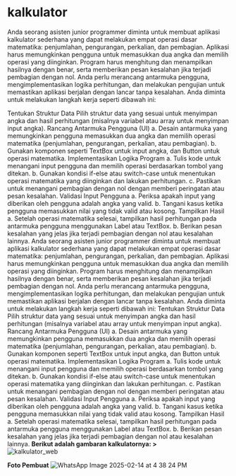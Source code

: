 # kalkulator
Anda seorang asisten junior programmer diminta untuk membuat aplikasi kalkulator sederhana yang dapat melakukan empat operasi dasar matematika: penjumlahan, pengurangan, perkalian, dan pembagian. Aplikasi harus memungkinkan pengguna untuk memasukkan dua angka dan memilih operasi yang diinginkan. Program harus menghitung dan menampilkan hasilnya dengan benar, serta memberikan pesan kesalahan jika terjadi pembagian dengan nol. Anda perlu merancang antarmuka pengguna, mengimplementasikan logika perhitungan, dan melakukan pengujian untuk memastikan aplikasi berjalan dengan lancar tanpa kesalahan. Anda diminta untuk melakukan langkah kerja seperti dibawah ini:

Tentukan Struktur Data Pilih struktur data yang sesuai untuk menyimpan angka dan hasil perhitungan (misalnya variabel atau array untuk menyimpan input angka).
Rancang Antarmuka Pengguna (UI) a. Desain antarmuka yang memungkinkan pengguna memasukkan dua angka dan memilih operasi matematika (penjumlahan, pengurangan, perkalian, atau pembagian). b. Gunakan komponen seperti TextBox untuk input angka, dan Button untuk operasi matematika.
Implementasikan Logika Program a. Tulis kode untuk menangani input pengguna dan memilih operasi berdasarkan tombol yang ditekan. b. Gunakan kondisi if-else atau switch-case untuk menentukan operasi matematika yang diinginkan dan lakukan perhitungan. c. Pastikan untuk menangani pembagian dengan nol dengan memberi peringatan atau pesan kesalahan.
Validasi Input Pengguna a. Periksa apakah input yang diberikan oleh pengguna adalah angka yang valid. b. Tangani kasus ketika pengguna memasukkan nilai yang tidak valid atau kosong.
Tampilkan Hasil a. Setelah operasi matematika selesai, tampilkan hasil perhitungan pada antarmuka pengguna menggunakan Label atau TextBox. b. Berikan pesan kesalahan yang jelas jika terjadi pembagian dengan nol atau kesalahan lainnya. Anda seorang asisten junior programmer diminta untuk membuat aplikasi kalkulator sederhana yang dapat melakukan empat operasi dasar matematika: penjumlahan, pengurangan, perkalian, dan pembagian. Aplikasi harus memungkinkan pengguna untuk memasukkan dua angka dan memilih operasi yang diinginkan. Program harus menghitung dan menampilkan hasilnya dengan benar, serta memberikan pesan kesalahan jika terjadi pembagian dengan nol. Anda perlu merancang antarmuka pengguna, mengimplementasikan logika perhitungan, dan melakukan pengujian untuk memastikan aplikasi berjalan dengan lancar tanpa kesalahan. Anda diminta untuk melakukan langkah kerja seperti dibawah ini:
Tentukan Struktur Data Pilih struktur data yang sesuai untuk menyimpan angka dan hasil perhitungan (misalnya variabel atau array untuk menyimpan input angka).
Rancang Antarmuka Pengguna (UI) a. Desain antarmuka yang memungkinkan pengguna memasukkan dua angka dan memilih operasi matematika (penjumlahan, pengurangan, perkalian, atau pembagian). b. Gunakan komponen seperti TextBox untuk input angka, dan Button untuk operasi matematika.
Implementasikan Logika Program a. Tulis kode untuk menangani input pengguna dan memilih operasi berdasarkan tombol yang ditekan. b. Gunakan kondisi if-else atau switch-case untuk menentukan operasi matematika yang diinginkan dan lakukan perhitungan. c. Pastikan untuk menangani pembagian dengan nol dengan memberi peringatan atau pesan kesalahan.
Validasi Input Pengguna a. Periksa apakah input yang diberikan oleh pengguna adalah angka yang valid. b. Tangani kasus ketika pengguna memasukkan nilai yang tidak valid atau kosong.
Tampilkan Hasil a. Setelah operasi matematika selesai, tampilkan hasil perhitungan pada antarmuka pengguna menggunakan Label atau TextBox. b. Berikan pesan kesalahan yang jelas jika terjadi pembagian dengan nol atau kesalahan lainnya.
<b>Berikut adalah gambaran kalkulatornya: ></b><br>
![kalkulator_web](https://github.com/user-attachments/assets/3587f384-327e-45ed-a5c8-c9b47de1ab15)

<b>Foto Pembuat</b>
![WhatsApp Image 2025-02-14 at 4 38 24 PM](https://github.com/user-attachments/assets/345470a9-18a9-4491-8394-41c9b00f1d7c)

